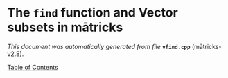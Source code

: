 
# The `find` function and Vector subsets in mātricks
_This document was automatically generated from file_ **`vfind.cpp`** (mātricks-v2.8).


[Table of Contents](README.md)
